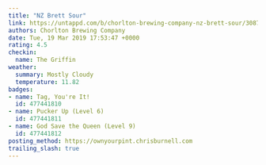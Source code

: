 ```yaml
---
title: "NZ Brett Sour"
link: https://untappd.com/b/chorlton-brewing-company-nz-brett-sour/3087190
authors: Chorlton Brewing Company
date: Tue, 19 Mar 2019 17:53:47 +0000
rating: 4.5
checkin:
  name: The Griffin
weather:
  summary: Mostly Cloudy
  temperature: 11.82
badges:
- name: Tag, You're It!
  id: 477441810
- name: Pucker Up (Level 6)
  id: 477441811
- name: God Save the Queen (Level 9)
  id: 477441812
posting_method: https://ownyourpint.chrisburnell.com
trailing_slash: true
---
```


